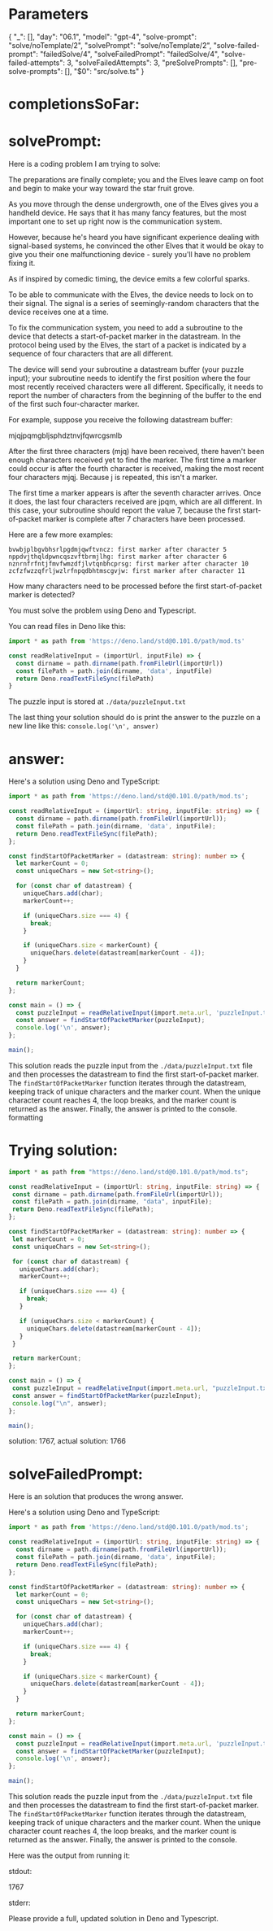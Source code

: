 # Parameters

{
  "_": [],
  "day": "06.1",
  "model": "gpt-4",
  "solve-prompt": "solve/noTemplate/2",
  "solvePrompt": "solve/noTemplate/2",
  "solve-failed-prompt": "failedSolve/4",
  "solveFailedPrompt": "failedSolve/4",
  "solve-failed-attempts": 3,
  "solveFailedAttempts": 3,
  "preSolvePrompts": [],
  "pre-solve-prompts": [],
  "$0": "src/solve.ts"
}

# completionsSoFar: 




# solvePrompt:

Here is a coding problem I am trying to solve:

The preparations are finally complete; you and the Elves leave camp on foot and begin to make your way toward the star fruit grove.

As you move through the dense undergrowth, one of the Elves gives you a handheld device. He says that it has many fancy features, but the most important one to set up right now is the communication system.

However, because he's heard you have significant experience dealing with signal-based systems, he convinced the other Elves that it would be okay to give you their one malfunctioning device - surely you'll have no problem fixing it.

As if inspired by comedic timing, the device emits a few colorful sparks.

To be able to communicate with the Elves, the device needs to lock on to their signal. The signal is a series of seemingly-random characters that the device receives one at a time.

To fix the communication system, you need to add a subroutine to the device that detects a start-of-packet marker in the datastream. In the protocol being used by the Elves, the start of a packet is indicated by a sequence of four characters that are all different.

The device will send your subroutine a datastream buffer (your puzzle input); your subroutine needs to identify the first position where the four most recently received characters were all different. Specifically, it needs to report the number of characters from the beginning of the buffer to the end of the first such four-character marker.

For example, suppose you receive the following datastream buffer:

mjqjpqmgbljsphdztnvjfqwrcgsmlb

After the first three characters (mjq) have been received, there haven't been enough characters received yet to find the marker. The first time a marker could occur is after the fourth character is received, making the most recent four characters mjqj. Because j is repeated, this isn't a marker.

The first time a marker appears is after the seventh character arrives. Once it does, the last four characters received are jpqm, which are all different. In this case, your subroutine should report the value 7, because the first start-of-packet marker is complete after 7 characters have been processed.

Here are a few more examples:

    bvwbjplbgvbhsrlpgdmjqwftvncz: first marker after character 5
    nppdvjthqldpwncqszvftbrmjlhg: first marker after character 6
    nznrnfrfntjfmvfwmzdfjlvtqnbhcprsg: first marker after character 10
    zcfzfwzzqfrljwzlrfnpqdbhtmscgvjw: first marker after character 11

How many characters need to be processed before the first start-of-packet marker is detected?


You must solve  the problem using Deno and Typescript.

You can read files in Deno like this:

```typescript
import * as path from 'https://deno.land/std@0.101.0/path/mod.ts'

const readRelativeInput = (importUrl, inputFile) => {
  const dirname = path.dirname(path.fromFileUrl(importUrl))
  const filePath = path.join(dirname, 'data', inputFile)
  return Deno.readTextFileSync(filePath)
}
```

The puzzle input is stored at `./data/puzzleInput.txt`

The last thing your solution should do is print the answer to the puzzle on a new line like this: `console.log('\n', answer)`


# answer: 

Here's a solution using Deno and TypeScript:

```typescript
import * as path from 'https://deno.land/std@0.101.0/path/mod.ts';

const readRelativeInput = (importUrl: string, inputFile: string) => {
  const dirname = path.dirname(path.fromFileUrl(importUrl));
  const filePath = path.join(dirname, 'data', inputFile);
  return Deno.readTextFileSync(filePath);
};

const findStartOfPacketMarker = (datastream: string): number => {
  let markerCount = 0;
  const uniqueChars = new Set<string>();

  for (const char of datastream) {
    uniqueChars.add(char);
    markerCount++;

    if (uniqueChars.size === 4) {
      break;
    }

    if (uniqueChars.size < markerCount) {
      uniqueChars.delete(datastream[markerCount - 4]);
    }
  }

  return markerCount;
};

const main = () => {
  const puzzleInput = readRelativeInput(import.meta.url, 'puzzleInput.txt');
  const answer = findStartOfPacketMarker(puzzleInput);
  console.log('\n', answer);
};

main();
```

This solution reads the puzzle input from the `./data/puzzleInput.txt` file and then processes the datastream to find the first start-of-packet marker. The `findStartOfPacketMarker` function iterates through the datastream, keeping track of unique characters and the marker count. When the unique character count reaches 4, the loop breaks, and the marker count is returned as the answer. Finally, the answer is printed to the console.
formatting
# Trying solution: 

 ```typescript
import * as path from "https://deno.land/std@0.101.0/path/mod.ts";

const readRelativeInput = (importUrl: string, inputFile: string) => {
  const dirname = path.dirname(path.fromFileUrl(importUrl));
  const filePath = path.join(dirname, "data", inputFile);
  return Deno.readTextFileSync(filePath);
};

const findStartOfPacketMarker = (datastream: string): number => {
  let markerCount = 0;
  const uniqueChars = new Set<string>();

  for (const char of datastream) {
    uniqueChars.add(char);
    markerCount++;

    if (uniqueChars.size === 4) {
      break;
    }

    if (uniqueChars.size < markerCount) {
      uniqueChars.delete(datastream[markerCount - 4]);
    }
  }

  return markerCount;
};

const main = () => {
  const puzzleInput = readRelativeInput(import.meta.url, "puzzleInput.txt");
  const answer = findStartOfPacketMarker(puzzleInput);
  console.log("\n", answer);
};

main();

``` 

solution: 1767, actual solution: 1766


# solveFailedPrompt:

Here is an solution that produces the wrong answer.

Here's a solution using Deno and TypeScript:

```typescript
import * as path from 'https://deno.land/std@0.101.0/path/mod.ts';

const readRelativeInput = (importUrl: string, inputFile: string) => {
  const dirname = path.dirname(path.fromFileUrl(importUrl));
  const filePath = path.join(dirname, 'data', inputFile);
  return Deno.readTextFileSync(filePath);
};

const findStartOfPacketMarker = (datastream: string): number => {
  let markerCount = 0;
  const uniqueChars = new Set<string>();

  for (const char of datastream) {
    uniqueChars.add(char);
    markerCount++;

    if (uniqueChars.size === 4) {
      break;
    }

    if (uniqueChars.size < markerCount) {
      uniqueChars.delete(datastream[markerCount - 4]);
    }
  }

  return markerCount;
};

const main = () => {
  const puzzleInput = readRelativeInput(import.meta.url, 'puzzleInput.txt');
  const answer = findStartOfPacketMarker(puzzleInput);
  console.log('\n', answer);
};

main();
```

This solution reads the puzzle input from the `./data/puzzleInput.txt` file and then processes the datastream to find the first start-of-packet marker. The `findStartOfPacketMarker` function iterates through the datastream, keeping track of unique characters and the marker count. When the unique character count reaches 4, the loop breaks, and the marker count is returned as the answer. Finally, the answer is printed to the console.

Here was the output from running it:

stdout:

 1767
 

 stderr:


Please provide a full, updated solution in Deno and Typescript.


